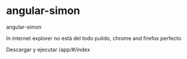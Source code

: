 angular-simon
=============

angular-simon

In internet explorer no está del todo pulido, chrome and firefox perfecto

Descargar y ejecutar /app/#/index

